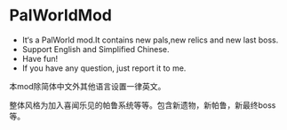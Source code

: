 # PalWorldMod

* It‘s a PalWorld mod.It contains new pals,new relics and new last boss.
* Support English and Simplified Chinese.
* Have fun!
* If you have any question, just report it to me.

本mod除简体中文外其他语言设置一律英文。

整体风格为加入喜闻乐见的帕鲁系统等等。包含新遗物，新帕鲁，新最终boss等。
